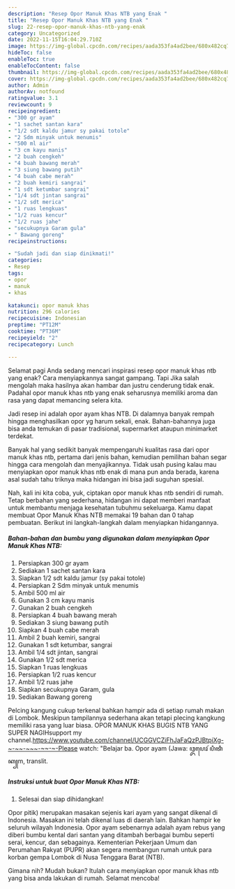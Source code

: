 ```yaml
---
description: "Resep Opor Manuk Khas NTB yang Enak "
title: "Resep Opor Manuk Khas NTB yang Enak "
slug: 22-resep-opor-manuk-khas-ntb-yang-enak
category: Uncategorized
date: 2022-11-15T16:04:29.710Z
image: https://img-global.cpcdn.com/recipes/aada353fa4ad2bee/680x482cq70/opor-manuk-khas-ntb-foto-resep-utama.jpg
hideToc: false
enableToc: true
enableTocContent: false
thumbnail: https://img-global.cpcdn.com/recipes/aada353fa4ad2bee/680x482cq70/opor-manuk-khas-ntb-foto-resep-utama.jpg
cover: https://img-global.cpcdn.com/recipes/aada353fa4ad2bee/680x482cq70/opor-manuk-khas-ntb-foto-resep-utama.jpg
author: Admin
authorAv: notfound
ratingvalue: 3.1
reviewcount: 9
recipeingredient:
- "300 gr ayam"
- "1 sachet santan kara"
- "1/2 sdt kaldu jamur sy pakai totole"
- "2 Sdm minyak untuk menumis"
- "500 ml air"
- "3 cm kayu manis"
- "2 buah cengkeh"
- "4 buah bawang merah"
- "3 siung bawang putih"
- "4 buah cabe merah"
- "2 buah kemiri sangrai"
- "1 sdt ketumbar sangrai"
- "1/4 sdt jintan sangrai"
- "1/2 sdt merica"
- "1 ruas lengkuas"
- "1/2 ruas kencur"
- "1/2 ruas jahe"
- "secukupnya Garam gula"
- " Bawang goreng"
recipeinstructions:

- "Sudah jadi dan siap dinikmati!"
categories:
- Resep
tags:
- opor
- manuk
- khas

katakunci: opor manuk khas 
nutrition: 296 calories
recipecuisine: Indonesian
preptime: "PT12M"
cooktime: "PT36M"
recipeyield: "2"
recipecategory: Lunch

---
```



Selamat pagi Anda sedang mencari inspirasi resep opor manuk khas ntb yang enak? Cara menyiapkannya sangat gampang. Tapi Jika salah mengolah maka hasilnya akan hambar dan justru cenderung tidak enak. Padahal opor manuk khas ntb yang enak seharusnya memiliki aroma dan rasa yang dapat memancing selera kita.


Jadi resep ini adalah opor ayam khas NTB. Di dalamnya banyak rempah hingga menghasilkan opor yg harum sekali, enak. Bahan-bahannya juga bisa anda temukan di pasar tradisional, supermarket ataupun minimarket terdekat.

Banyak hal yang sedikit banyak mempengaruhi kualitas rasa dari opor manuk khas ntb, pertama dari jenis bahan, kemudian pemilihan bahan segar hingga cara mengolah dan menyajikannya. Tidak usah pusing kalau mau menyiapkan opor manuk khas ntb enak di mana pun anda berada, karena asal sudah tahu triknya maka hidangan ini bisa jadi suguhan spesial.


Nah, kali ini kita coba, yuk, ciptakan opor manuk khas ntb sendiri di rumah. Tetap berbahan yang sederhana, hidangan ini dapat memberi manfaat untuk membantu menjaga kesehatan tubuhmu sekeluarga. Kamu dapat membuat Opor Manuk Khas NTB memakai 19 bahan dan 0 tahap pembuatan. Berikut ini langkah-langkah dalam menyiapkan hidangannya.

<!--inarticleads1-->

##### Bahan-bahan dan bumbu yang digunakan dalam menyiapkan Opor Manuk Khas NTB:

1. Persiapkan 300 gr ayam
1. Sediakan 1 sachet santan kara
1. Siapkan 1/2 sdt kaldu jamur (sy pakai totole)
1. Persiapkan 2 Sdm minyak untuk menumis
1. Ambil 500 ml air
1. Gunakan 3 cm kayu manis
1. Gunakan 2 buah cengkeh
1. Persiapkan 4 buah bawang merah
1. Sediakan 3 siung bawang putih
1. Siapkan 4 buah cabe merah
1. Ambil 2 buah kemiri, sangrai
1. Gunakan 1 sdt ketumbar, sangrai
1. Ambil 1/4 sdt jintan, sangrai
1. Gunakan 1/2 sdt merica
1. Siapkan 1 ruas lengkuas
1. Persiapkan 1/2 ruas kencur
1. Ambil 1/2 ruas jahe
1. Siapkan secukupnya Garam, gula
1. Sediakan  Bawang goreng


Pelcing kangung cukup terkenal bahkan hampir ada di setiap rumah makan di Lombok. Meskipun tampilannya sederhana akan tetapi plecing kangkung memiliki rasa yang luar biasa. OPOR MANUK KHAS BUGIS NTB YANG SUPER NAGIHsupport my channel.https://www.youtube.com/channel/UCGGVCZiFhJaFaQzPJBtpiXg-~-~~-~~~-~~-~-Please watch: &#34;Belajar ba. Opor ayam (Jawa: ꦎꦥꦺꦴꦂ ꦥꦶꦠꦶꦏ꧀m, translit. 

<!--inarticleads2-->

##### Instruksi untuk buat Opor Manuk Khas NTB:


1. Selesai dan siap dihidangkan!

Opor pitik) merupakan masakan sejenis kari ayam yang sangat dikenal di Indonesia. Masakan ini telah dikenal luas di daerah lain. Bahkan hampir ke seluruh wilayah Indonesia. Opor ayam sebenarnya adalah ayam rebus yang diberi bumbu kental dari santan yang ditambah berbagai bumbu seperti serai, kencur, dan sebagainya. Kementerian Pekerjaan Umum dan Perumahan Rakyat (PUPR) akan segera membangun rumah untuk para korban gempa Lombok di Nusa Tenggara Barat (NTB). 

Gimana nih? Mudah bukan? Itulah cara menyiapkan opor manuk khas ntb yang bisa anda lakukan di rumah. Selamat mencoba!
